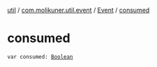 [util](../../index.md) / [com.molikuner.util.event](../index.md) / [Event](index.md) / [consumed](./consumed.md)

# consumed

`var consumed: `[`Boolean`](https://kotlinlang.org/api/latest/jvm/stdlib/kotlin/-boolean/index.html)